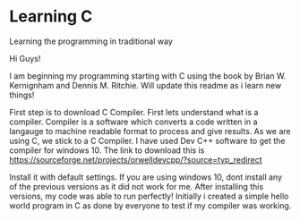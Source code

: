 # Learning C
Learning the programming in traditional way

Hi Guys!

I am beginning my programming starting with C using the book by Brian W. Kernignham and Dennis M. Ritchie. Will update this readme as i learn new things!

First step is to download C Compiler. First lets understand what is a compiler. Compiler is a software which converts a code written in a langauge to machine readable format to process and give results. As we are using C, we stick to a C Compiler. I have used Dev C++ software to get the compiler for windows 10. The link to download this is https://sourceforge.net/projects/orwelldevcpp/?source=typ_redirect

Install it with default settings. If you are using windows 10, dont install any of the previous versions as it did not work for me. After installing this versions, my code was able to run perfectly! Initially i created a simple hello world program in C as done by everyone to test if my compiler was working.
